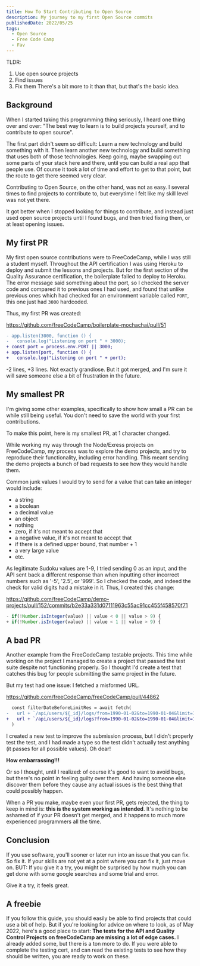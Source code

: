 ```yaml
---
title: How To Start Contributing to Open Source
description: My journey to my first Open Source commits
publishedDate: 2022/05/25
tags:
  - Open Source
  - Free Code Camp
  - Fav
---
```

TLDR:
1. Use open source projects
2. Find issues
3. Fix them
There's a bit more to it than that, but that's the basic idea.

## Background

When I started taking this programming thing seriously, I heard one thing over and over: "The best way to learn is to build projects yourself, and to contribute to open source". 

The first part didn't seem so difficult: Learn a new technology and build something with it. Then learn another new technology and build something that uses both of those technologies. Keep going, maybe swapping out some parts of your stack here and there, until you can build a real app that people use. Of course it took a lot of time and effort to get to that point, but the route to get there seemed very clear.

Contributing to Open Source, on the other hand, was not as easy. I several times to find projects to contribute to, but everytime I felt like my skill level was not yet there.

It got better when I stopped looking for things to contribute, and instead just used open source projects until I found bugs, and then tried fixing them, or at least opening issues.

## My first PR

My first open source contributions were to FreeCodeCamp, while I was still a student myself. Throughout the API certification I was using Heroku to deploy and submit the lessons and projects. But for the first section of the Quality Assurance certification, the boilerplate failed to deploy to Heroku. The error message said something about the port, so I checked the server code and compared it to previous ones I had used, and found that unlike previous ones which had checked for an environment variable called `PORT`, this one just had `3000` hardcoded. 

Thus, my first PR was created:

https://github.com/freeCodeCamp/boilerplate-mochachai/pull/51
```diff
- app.listen(3000, function () {
-   console.log("Listening on port " + 3000);
+ const port = process.env.PORT || 3000;
+ app.listen(port, function () {
+   console.log("Listening on port " + port);
```

-2 lines, +3 lines. Not exactly grandiose. But it got merged, and I'm sure it will save someone else a bit of frustration in the future.

## My smallest PR
I'm giving some other examples, specifically to show how small a PR can be while still being useful. You don't need to save the world with your first contributions.

To make this point, here is my smallest PR, at 1 character changed.

While working my way through the Node/Exress projects on FreeCodeCamp, my process was to explore the demo projects, and try to reproduce their functionality, including error handling. This meant sending the demo projects a bunch of bad requests to see how they would handle them.

Common junk values I would try to send for a value that can take an integer would include:
* a string
* a boolean
* a decimal value
* an object
* nothing
* zero, if it's not meant to accept that
* a negative value, if it's not meant to accept that
* if there is a defined upper bound, that number + 1
* a very large value
* etc.

As legitimate Sudoku values are 1-9, I tried sending 0 as an input, and the API sent back a different response than when inputting other incorrect numbers such as '-5', '2.5', or '999'. So I checked the code, and indeed the check for valid digits had a mistake in it. Thus, I created this change:

https://github.com/freeCodeCamp/demo-projects/pull/152/commits/b2e33a331d07111963c55ac91cc455f458570f71
```js
- if(!Number.isInteger(value) || value < 0 || value > 9) {
+ if(!Number.isInteger(value) || value < 1 || value > 9) {
```

## A bad PR
Another example from the FreeCodeCamp testable projects. This time while working on the project I managed to create a project that passed the test suite despite not functioning properly. So I thought I'd create a test that catches this bug for people submitting the same project in the future.

But my test had one issue: I fetched a misformed URL.

https://github.com/freeCodeCamp/freeCodeCamp/pull/44862
```diff
  const filterDateBeforeLimitRes = await fetch(
-   url + `/api/users/${_id}/logs/from=1990-01-02&to=1990-01-04&limit=1`
+   url + `/api/users/${_id}/logs?from=1990-01-02&to=1990-01-04&limit=1`
  )
```

I created a new test to improve the submission process, but I didn't properly test the test, and I had made a type so the test didn't actually test anything (it passes for all possible values). Oh dear!

**How embarrassing!!!**

Or so I thought, until I realized: of course it's good to want to avoid bugs, but there's no point in feeling guilty over them. And having someone else discover them before they cause any actual issues is the best thing that could possibly happen.

When a PR you make, maybe even your first PR, gets rejected, the thing to keep in mind is: **this is the system working as intended**. It's nothing to be ashamed of if your PR doesn't get merged, and it happens to much more experienced programmers all the time.

## Conclusion
If you use software, you'll sooner or later run into an issue that you can fix. So fix it. If your skills are not yet at a point where you can fix it, just move on. BUT: If you give it a try, you might be surprised by how much you can get done with some google searches and some trial and error.

Give it a try, it feels great.

## A freebie

If you follow this guide, you should easily be able to find projects that could use a bit of help. But if you're looking for advice on where to look, as of May 2022, here's a good place to start: __The tests for the API and Quality Control Projects on freeCodeCamp are missing a lot of edge cases.__ I already added some, but there is a ton more to do. If you were able to complete the testing cert, and can read the existing tests to see how they should be written, you are ready to work on these.